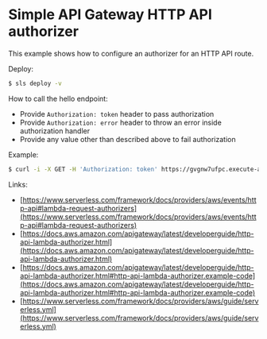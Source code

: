 # Simple API Gateway HTTP API authorizer

This example shows how to configure an authorizer for an HTTP API route.

Deploy:

```bash
$ sls deploy -v
```

How to call the hello endpoint:
- Provide `Authorization: token` header to pass authorization
- Provide `Authorization: error` header to throw an error inside authorization handler
- Provide any value other than described above to fail authorization

Example:
```bash
$ curl -i -X GET -H 'Authorization: token' https://gvgnw7ufpc.execute-api.us-east-1.amazonaws.com/hello
```

Links:
- [https://www.serverless.com/framework/docs/providers/aws/events/http-api#lambda-request-authorizers](https://www.serverless.com/framework/docs/providers/aws/events/http-api#lambda-request-authorizers) 
- [https://docs.aws.amazon.com/apigateway/latest/developerguide/http-api-lambda-authorizer.html](https://docs.aws.amazon.com/apigateway/latest/developerguide/http-api-lambda-authorizer.html)
- [https://docs.aws.amazon.com/apigateway/latest/developerguide/http-api-lambda-authorizer.html#http-api-lambda-authorizer.example-code](https://docs.aws.amazon.com/apigateway/latest/developerguide/http-api-lambda-authorizer.html#http-api-lambda-authorizer.example-code)
- [https://www.serverless.com/framework/docs/providers/aws/guide/serverless.yml](https://www.serverless.com/framework/docs/providers/aws/guide/serverless.yml)
